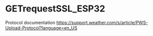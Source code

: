 # GETrequestSSL_ESP32

Protocol documentation
https://support.weather.com/s/article/PWS-Upload-Protocol?language=en_US
